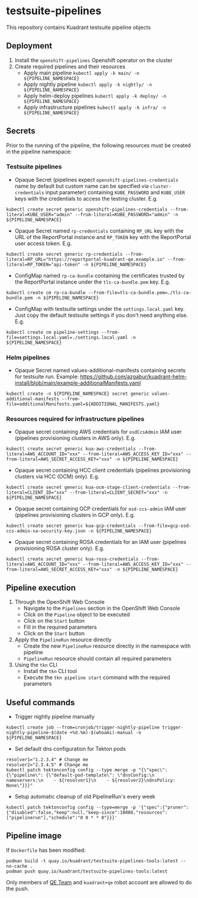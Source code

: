 testsuite-pipelines
===
This repository contains Kuadrant testsuite pipeline objects

Deployment
---
1. Install the `openshift-pipelines` Openshift operator on the cluster
2. Create required pipelines and their resources
   * Apply main pipeline `kubectl apply -k main/ -n ${PIPELINE_NAMESPACE}`
   * Apply nightly pipeline `kubectl apply -k nightly/ -n ${PIPELINE_NAMESPACE}`
   * Apply helm-deploy pipelines `kubectl apply -k deploy/ -n ${PIPELINE_NAMESPACE}`
   * Apply infrastructure pipelines `kubectl apply -k infra/ -n ${PIPELINE_NAMESPACE}`

Secrets
---
Prior to the running of the pipeline, the following resources must be created in the pipeline namespace:

### Testsuite pipelines
- Opaque Secret (pipelines expect `openshift-pipelines-credentials` name by default but custom name can be specified via `cluster-credentials` input parameter) containing `KUBE_PASSWORD` and `KUBE_USER` keys 
with the credentials to access the testing cluster. E.g.
```shell
kubectl create secret generic openshift-pipelines-credentials --from-literal=KUBE_USER="admin" --from-literal=KUBE_PASSWORD="admin" -n ${PIPELINE_NAMESPACE}
```
- Opaque Secret named `rp-credentials` containing `RP_URL` key with the URL of the ReportPortal instance 
and `RP_TOKEN` key with the ReportPortal user access token. E.g.
```shell
kubectl create secret generic rp-credentials --from-literal=RP_URL="https://reportportal-kuadrant-qe.example.io" --from-literal=RP_TOKEN="api-token" -n ${PIPELINE_NAMESPACE}
```
- ConfigMap named `rp-ca-bundle` containing the certificates trusted by the ReportPortal instance under the `tls-ca-bundle.pem` key. E.g.
```shell
kubectl create cm rp-ca-bundle --from-file=tls-ca-bundle.pem=./tls-ca-bundle.pem -n ${PIPELINE_NAMESPACE}
```
- ConfigMap with testsuite settings under the `settings.local.yaml` key. Just copy the default testsuite settings if you don't need anything else. E.g.
```shell
kubectl create cm pipeline-settings --from-file=settings.local.yaml=./settings.local.yaml -n ${PIPELINE_NAMESPACE}
```

### Helm pipelines
- Opaque Secret named values-additional-manifests containing secrets for testsuite run. Example: https://github.com/azgabur/kuadrant-helm-install/blob/main/example-additionalManifests.yaml
```shell
kubectl create -n ${PIPELINE_NAMESPACE} secret generic values-additional-manifests --from-file=additionalManifests.yaml=${ADDITIONAL_MANIFESTS.yaml}
```

### Resources required for infrastructure pipelines
- Opaque secret containing AWS credentials for `osdCcsAdmin` IAM user (pipelines provisioning clusters in AWS only). E.g.
```shell
kubectl create secret generic kua-aws-credentials --from-literal=AWS_ACCOUNT_ID="xxx" --from-literal=AWS_ACCESS_KEY_ID="xxx" --from-literal=AWS_SECRET_ACCESS_KEY="xxx" -n ${PIPELINE_NAMESPACE}
```

- Opaque secret containing HCC client credentials (pipelines provisioning clusters via HCC (OCM) only). E.g.
```shell
kubectl create secret generic kua-ocm-stage-client-credentials --from-literal=CLIENT_ID="xxx" --from-literal=CLIENT_SECRET="xxx" -n ${PIPELINE_NAMESPACE}
```

- Opaque secret containing GCP credentials for `osd-ccs-admin` IAM user (pipelines provisioning clusters in GCP only). E.g.
```shell
kubectl create secret generic kua-gcp-credentials --from-file=gcp-osd-ccs-admin-sa-security-key.json -n ${PIPELINE_NAMESPACE}
```

- Opaque secret containing ROSA credentials for an IAM user (pipelines provisioning ROSA cluster only). E.g.
```shell
kubectl create secret generic kua-rosa-credentials --from-literal=AWS_ACCOUNT_ID="xxx" --from-literal=AWS_ACCESS_KEY_ID="xxx" --from-literal=AWS_SECRET_ACCESS_KEY="xxx" -n ${PIPELINE_NAMESPACE}
```

Pipeline execution
---
1. Through the OpenShift Web Console
    - Navigate to the `Pipelines` section in the OpenShift Web Console
    - Click on the `Pipeline` object to be executed
    - Click on the `Start` button
    - Fill in the required parameters
    - Click on the `Start` button
2. Apply the `PipelineRun` resource directly
    - Create the new `PipelineRun` resource directly in the namespace with pipeline
    - `PipelineRun` resource should contain all required parameters
3. Using the `tkn` CLI
    - Install the `tkn` CLI tool
    - Execute the `tkn pipeline start` command with the required parameters

Useful commands
---
* Trigger nightly pipeline manually
```shell
kubectl create job --from=cronjob/trigger-nightly-pipeline trigger-nightly-pipeline-$(date +%d.%m)-$(whoami)-manual -n ${PIPELINE_NAMESPACE}
```

* Set default dns configuration for Tekton pods
```shell
resolver1="1.2.3.4" # Change me
resolver2="2.3.4.5" # Change me
kubectl patch tektonconfig config --type merge -p "{\"spec\": {\"pipeline\": {\"default-pod-template\": \"dnsConfig:\n  nameservers:\n    - ${resolver1}\n    - ${resolver2}\ndnsPolicy: None\"}}}"
```

* Setup automatic cleanup of old PipelineRun's every week
```shell
kubectl patch tektonconfig config --type=merge -p '{"spec":{"pruner":{"disabled":false,"keep":null,"keep-since":10080,"resources":["pipelinerun"],"schedule":"0 0 * * 0"}}}'
```

Pipeline image
---
If `Dockerfile` has been modified:
```shel
podman build -t quay.io/kuadrant/testsuite-pipelines-tools:latest --no-cache .
podman push quay.io/kuadrant/testsuite-pipelines-tools:latest
```

Only members of [QE Team](https://quay.io/organization/kuadrant/teams/qe) and `kuadrant+qe` robot account are allowed to do the push.

